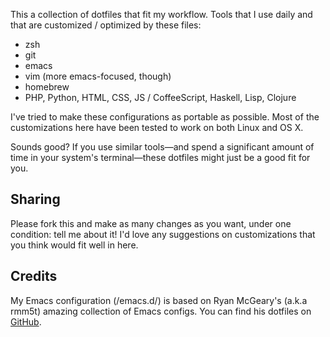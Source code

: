 This a collection of dotfiles that fit my workflow. Tools that I use daily and that are customized / optimized by these files:

-  zsh
-  git
-  emacs
-  vim (more emacs-focused, though)
-  homebrew
-  PHP, Python, HTML, CSS, JS / CoffeeScript, Haskell, Lisp, Clojure

I've tried to make these configurations as portable as possible. Most of the customizations here have been tested to work on both Linux and OS X.

Sounds good? If you use similar tools—and spend a significant amount of time in your system's terminal—these dotfiles might just be a good fit for you.

## Sharing

Please fork this and make as many changes as you want, under one condition: tell me about it! I'd love any suggestions on customizations that you think would fit well in here.

## Credits

My Emacs configuration (/emacs.d/) is based on Ryan McGeary's (a.k.a rmm5t) amazing collection of Emacs configs. You can find his dotfiles on [GitHub](https://github.com/rmm5t/dotfiles "rmm5t's dotfiles on GitHub").
